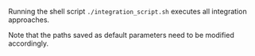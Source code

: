 Running the shell script `./integration_script.sh` executes all integration approaches. 

Note that the paths saved as default parameters need to be modified accordingly.